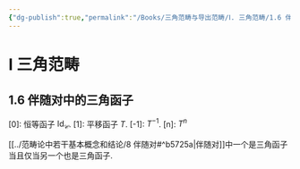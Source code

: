 ```yaml
---
{"dg-publish":true,"permalink":"/Books/三角范畴与导出范畴/Ⅰ. 三角范畴/1.6 伴随对中的三角函子/","dgPassFrontmatter":true,"created":"2024-08-04T20:20:14.203+08:00","updated":"2024-08-04T20:20:41.178+08:00"}
---
```


# Ⅰ 三角范畴

## 1.6 伴随对中的三角函子

\[0]:  恒等函子 $\mathrm{Id}_\mathcal{C}$.
\[1]: 平移函子 $T$.
\[-1]: $T^{-1}$.
\[n]: $T^{n}$

[[../范畴论中若干基本概念和结论/8 伴随对#^b5725a\|伴随对]]中一个是三角函子当且仅当另一个也是三角函子.